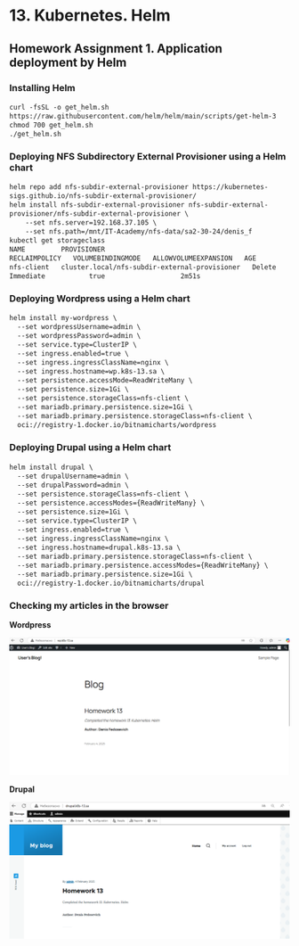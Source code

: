 # 13. Kubernetes. Helm
## Homework Assignment 1. Application deployment by Helm
### Installing Helm
```shell
curl -fsSL -o get_helm.sh https://raw.githubusercontent.com/helm/helm/main/scripts/get-helm-3
chmod 700 get_helm.sh
./get_helm.sh
```

### Deploying NFS Subdirectory External Provisioner using a Helm chart
```shell
helm repo add nfs-subdir-external-provisioner https://kubernetes-sigs.github.io/nfs-subdir-external-provisioner/
helm install nfs-subdir-external-provisioner nfs-subdir-external-provisioner/nfs-subdir-external-provisioner \
    --set nfs.server=192.168.37.105 \
    --set nfs.path=/mnt/IT-Academy/nfs-data/sa2-30-24/denis_f
kubectl get storageclass
NAME         PROVISIONER                                     RECLAIMPOLICY   VOLUMEBINDINGMODE   ALLOWVOLUMEEXPANSION   AGE
nfs-client   cluster.local/nfs-subdir-external-provisioner   Delete          Immediate           true                   2m51s
```

### Deploying Wordpress using a Helm chart
```shell
helm install my-wordpress \
  --set wordpressUsername=admin \
  --set wordpressPassword=admin \
  --set service.type=ClusterIP \
  --set ingress.enabled=true \
  --set ingress.ingressClassName=nginx \
  --set ingress.hostname=wp.k8s-13.sa \
  --set persistence.accessMode=ReadWriteMany \
  --set persistence.size=1Gi \
  --set persistence.storageClass=nfs-client \
  --set mariadb.primary.persistence.size=1Gi \
  --set mariadb.primary.persistence.storageClass=nfs-client \
  oci://registry-1.docker.io/bitnamicharts/wordpress
```

### Deploying Drupal using a Helm chart
```shell
helm install drupal \
  --set drupalUsername=admin \
  --set drupalPassword=admin \
  --set persistence.storageClass=nfs-client \
  --set persistence.accessModes={ReadWriteMany} \
  --set persistence.size=1Gi \
  --set service.type=ClusterIP \
  --set ingress.enabled=true \
  --set ingress.ingressClassName=nginx \
  --set ingress.hostname=drupal.k8s-13.sa \
  --set mariadb.primary.persistence.storageClass=nfs-client \
  --set mariadb.primary.persistence.accessModes={ReadWriteMany} \
  --set mariadb.primary.persistence.size=1Gi \
  oci://registry-1.docker.io/bitnamicharts/drupal
```

### Checking my articles in the browser
**Wordpress**

![blog article](./images/image_1.png)

**Drupal**

![blog article](./images/image_2.png)
